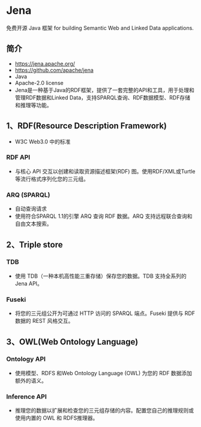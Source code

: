 # Jena
免费开源 Java 框架 for building Semantic Web and Linked Data applications.

## 简介
- https://jena.apache.org/
- https://github.com/apache/jena
- Java
- Apache-2.0 license 
- Jena是一种基于Java的RDF框架，提供了一套完整的API和工具，用于处理和管理RDF数据和Linked Data，支持SPARQL查询、RDF数据模型、RDF存储和推理等功能。

## 1、RDF(Resource Description Framework)
- W3C Web3.0 中的标准

### RDF API
- 与核心 API 交互以创建和读取资源描述框架(RDF) 图。使用RDF/XML或Turtle等流行格式序列化您的三元组。

### ARQ (SPARQL)
- 自动查询请求
- 使用符合SPARQL 1.1的引擎 ARQ 查询 RDF 数据。ARQ 支持远程联合查询和自由文本搜索。

## 2、Triple store

### TDB
- 使用 TDB（一种本机高性能三重存储）保存您的数据。TDB 支持全系列的 Jena API。

### Fuseki
- 将您的三元组公开为可通过 HTTP 访问的 SPARQL 端点。Fuseki 提供与 RDF 数据的 REST 风格交互。

## 3、OWL(Web Ontology Language)

### Ontology API
- 使用模型、RDFS 和Web Ontology Language (OWL) 为您的 RDF 数据添加额外的语义。

### Inference API
- 推理您的数据以扩展和检查您的三元组存储的内容。配置您自己的推理规则或使用内置的 OWL 和 RDFS推理器。

